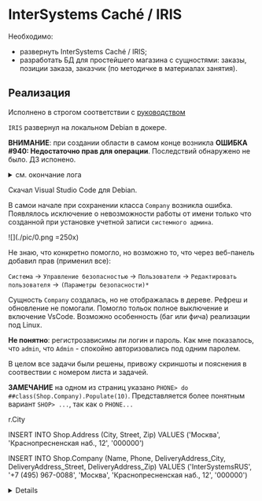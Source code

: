 # InterSystems Caché / IRIS

Необходимо:
- развернуть InterSystems Caché / IRIS;
- разработать БД для простейшего магазина с сущностями: заказы, позиции заказа, заказчик (по методичке в материалах занятия).

## Реализация

Исполнено в строгом соответствии с [руководством](./022_INsuTERSYSTEMS.files/ДЗ._Практика_InterSystems_Cache_IRIS-1801-9693d8.pdf)

`IRIS` развернул на локальном Debian в докере.

__ВНИМАНИЕ__:  при создании области в самом конце возникла __ОШИБКА #940: Недостаточно прав для операции__. Последствий обнаружено не было. ДЗ испонено. 

<details> <summary> см. окончание лога </summary> 

```text
Enabling namespace 'SHOP' for Interoperability:
* This instance is not in a mirror
* Mappings
- Class:
 + Adding class mapping Ens -> ENSLIB
 + Adding class mapping EnsLib -> ENSLIB
 + Adding class mapping EnsPortal -> ENSLIB
 + Adding class mapping CSPX.Dashboard -> ENSLIB
- Routine:
 + Adding routine mapping Ens* -> ENSLIB
- Global:
 + Creating new global directory entry for ^EnsDICOM.Dictionary
 + Creating new global directory entry for ^EnsEDI.Description
 + Creating new global directory entry for ^EnsEDI.Schema
 + Creating new global directory entry for ^EnsEDI.X12.Description
 + Creating new global directory entry for ^EnsEDI.X12.Schema
 + Checking/fixing global directory settings for existing global ^IRIS.Msg in directory /usr/irissys/mgr/shop/
 + Checking/fixing global directory settings for existing global ^IRIS.MsgNames in directory /usr/irissys/mgr/shop/
 + Adding global mapping ^EnsDICOM.Dictionary -> ENSLIB
 + Adding global mapping ^EnsEDI.Description("X","X12") -> ENSLIB
 + Adding global mapping ^EnsEDI.Schema("HIPAA_4010") -> ENSLIB
 + Adding global mapping ^EnsEDI.Schema("HIPAA_5010") -> ENSLIB
 + Adding global mapping ^EnsEDI.Schema("ISC_00401") -> ENSLIB
 + Adding global mapping ^EnsEDI.Schema("ISC_00405") -> ENSLIB
 + Adding global mapping ^EnsEDI.X12.Description("HIPAA_4010") -> ENSLIB
 + Adding global mapping ^EnsEDI.X12.Description("HIPAA_5010") -> ENSLIB
 + Adding global mapping ^EnsEDI.X12.Schema("HIPAA_4010") -> ENSLIB
 + Adding global mapping ^EnsEDI.X12.Schema("HIPAA_5010") -> ENSLIB
 + Adding global mapping ^IRIS.Msg("Arial,Tahoma,Verdana") -> ENSLIB
 + Adding global mapping ^IRIS.Msg("Confirm") -> ENSLIB
 + Adding global mapping ^IRIS.Msg("EDIDocumentView") -> ENSLIB
 + Adding global mapping ^IRIS.Msg("Ens") -> ENSLIB
 + Adding global mapping ^IRIS.Msg("EnsAlert") -> ENSLIB
 + Adding global mapping ^IRIS.Msg("EnsBPL") -> ENSLIB
 + Adding global mapping ^IRIS.Msg("EnsColumns") -> ENSLIB
 + Adding global mapping ^IRIS.Msg("EnsDICOM") -> ENSLIB
 + Adding global mapping ^IRIS.Msg("EnsEDI") -> ENSLIB
 + Adding global mapping ^IRIS.Msg("EnsEDIEDIFACT") -> ENSLIB
 + Adding global mapping ^IRIS.Msg("EnsEDIHL7") -> ENSLIB
 + Adding global mapping ^IRIS.Msg("EnsEDISEF") -> ENSLIB
 + Adding global mapping ^IRIS.Msg("EnsEDIX12") -> ENSLIB
 + Adding global mapping ^IRIS.Msg("EnsEnt") -> ENSLIB
 + Adding global mapping ^IRIS.Msg("EnsLDAP") -> ENSLIB
 + Adding global mapping ^IRIS.Msg("EnsMQTT") -> ENSLIB
 + Adding global mapping ^IRIS.Msg("EnsPushNotifications") -> ENSLIB
 + Adding global mapping ^IRIS.Msg("EnsRecordMap") -> ENSLIB
 + Adding global mapping ^IRIS.Msg("EnsSAP") -> ENSLIB
 + Adding global mapping ^IRIS.Msg("EnsSR") -> ENSLIB
 + Adding global mapping ^IRIS.Msg("EnsSearchTable") -> ENSLIB
 + Adding global mapping ^IRIS.Msg("EnsWf") -> ENSLIB
 + Adding global mapping ^IRIS.Msg("EnsXPATH") -> ENSLIB
 + Adding global mapping ^IRIS.Msg("EnsebXML") -> ENSLIB
 + Adding global mapping ^IRIS.Msg("Ensemble") -> ENSLIB
 + Adding global mapping ^IRIS.Msg("ITK") -> ENSLIB
 + Adding global mapping ^IRIS.Msg("RuleEditor") -> ENSLIB
 + Adding global mapping ^IRIS.Msg("Workflow") -> ENSLIB
 + Adding global mapping ^IRIS.Msg("tahoma,verdana") -> ENSLIB
 + Adding global mapping ^IRIS.MsgNames("Arial,Tahoma,Verdana") -> ENSLIB
 + Adding global mapping ^IRIS.MsgNames("Confirm") -> ENSLIB
 + Adding global mapping ^IRIS.MsgNames("EDIDocumentView") -> ENSLIB
 + Adding global mapping ^IRIS.MsgNames("Ens") -> ENSLIB
 + Adding global mapping ^IRIS.MsgNames("EnsAlert") -> ENSLIB
 + Adding global mapping ^IRIS.MsgNames("EnsBPL") -> ENSLIB
 + Adding global mapping ^IRIS.MsgNames("EnsColumns") -> ENSLIB
 + Adding global mapping ^IRIS.MsgNames("EnsDICOM") -> ENSLIB
 + Adding global mapping ^IRIS.MsgNames("EnsEDI") -> ENSLIB
 + Adding global mapping ^IRIS.MsgNames("EnsEDIEDIFACT") -> ENSLIB
 + Adding global mapping ^IRIS.MsgNames("EnsEDIHL7") -> ENSLIB
 + Adding global mapping ^IRIS.MsgNames("EnsEDISEF") -> ENSLIB
 + Adding global mapping ^IRIS.MsgNames("EnsEDIX12") -> ENSLIB
 + Adding global mapping ^IRIS.MsgNames("EnsEnt") -> ENSLIB
 + Adding global mapping ^IRIS.MsgNames("EnsLDAP") -> ENSLIB
 + Adding global mapping ^IRIS.MsgNames("EnsMQTT") -> ENSLIB
 + Adding global mapping ^IRIS.MsgNames("EnsPushNotifications") -> ENSLIB
 + Adding global mapping ^IRIS.MsgNames("EnsRecordMap") -> ENSLIB
 + Adding global mapping ^IRIS.MsgNames("EnsSAP") -> ENSLIB
 + Adding global mapping ^IRIS.MsgNames("EnsSR") -> ENSLIB
 + Adding global mapping ^IRIS.MsgNames("EnsSearchTable") -> ENSLIB
 + Adding global mapping ^IRIS.MsgNames("EnsWf") -> ENSLIB
 + Adding global mapping ^IRIS.MsgNames("EnsXPATH") -> ENSLIB
 + Adding global mapping ^IRIS.MsgNames("EnsebXML") -> ENSLIB
 + Adding global mapping ^IRIS.MsgNames("Ensemble") -> ENSLIB
 + Adding global mapping ^IRIS.MsgNames("ITK") -> ENSLIB
 + Adding global mapping ^IRIS.MsgNames("RuleEditor") -> ENSLIB
 + Adding global mapping ^IRIS.MsgNames("Workflow") -> ENSLIB
 + Adding global mapping ^IRIS.MsgNames("tahoma,verdana") -> ENSLIB
- Updating CPF
- Moving changes to active configuration
 - Loading new mappings for namespace 'SHOP'
* Validating Installation in 'SHOP'
- Checking class 'Ens.Director' ...
- Checking class 'Ens.MessageBody' ...
- Checking class 'Ens.StudioManager' ...
* Creating Interoperability Management Portal
- Not copying legacy CSP pages for portal application
- Configuring portal: /csp/shop [SHOP] using /usr/irissys/csp/shop
- Creating directory: /usr/irissys/csp/shop
- Creating CSP Application: /csp/shop
   Name                 = [/csp/shop]
   AutheEnabled         = [32]
   Enabled              = [1]
   Description          = [Interoperability Management Portal]
   Resource             = [%Ens_Portal]
   AutoCompile          = [0]
   Timeout              = [900]
   Path                 = [/usr/irissys/csp/shop]
   Recurse              = [1]
   LoginPage            = []
   InbndWebServicesEnabled = [1]
   TwoFactorEnabled     = [0]
   IsNameSpaceDefault   = [0]
   PermittedClasses     = []
   MatchRoles           = []
   Type                 = [2]
   CookiePath           = [/csp/shop/]
   LockCSPName          = [1]
   NameSpace            = [SHOP]
   CSPZENEnabled        = [1]
   GroupById            = [%ISCMgtPortal]
   ServeFiles           = [2]
   UseCookies           = [2]
- Removing legacy CSP pages and files from directory '/usr/irissys/csp/shop/'
- Not compiling portal '/csp/shop/' in SHOP as no CSP files were copied
* Adding explicit SQL privileges to Interoperability Roles
- Adding SQL privileges for role '%EnsRole_Administrator'
- Adding SQL privileges for role '%EnsRole_AlertOperator'
- Adding SQL privileges for role '%EnsRole_Developer'
- Adding SQL privileges for role '%EnsRole_Monitor'
- Adding SQL privileges for role '%EnsRole_Operator'
- Adding SQL privileges for role '%EnsRole_RegistryManager'
- Adding SQL privileges for role '%EnsRole_RegistrySelect'
- Adding SQL privileges for role '%EnsRole_RulesDeveloper'
- Adding SQL privileges for role '%EnsRole_WebDeveloper'
* Adding Interoperability SearchTables
- Validating all SearchTable metadata
 - Regenerating metadata for EnsLib.EDI.EDIFACT.SearchTable
 - Regenerating metadata for EnsLib.EDI.X12.SearchTable
 - Regenerating metadata for EnsLib.EDI.XML.SearchTable
 - Regenerating metadata for EnsLib.XML.SearchTable
* Checking for existing named message searches
- No saved message searches found in namespace 'SHOP'; no conversion necessary.
* Checking DocClassMap
   - Added DocClassMap for class 'EnsLib.EDI.EDIFACT.SearchTable' with DOCCLASS 'EnsLib.EDI.EDIFACT.Document'
   - Added DocClassMap for class 'EnsLib.EDI.X12.SearchTable' with DOCCLASS 'EnsLib.EDI.X12.Document'
   - Added DocClassMap for class 'EnsLib.EDI.XML.SearchTable' with DOCCLASS 'EnsLib.EDI.XML.Document'
   - Added DocClassMap for class 'EnsLib.XML.SearchTable' with DOCCLASS 'Ens.StreamContainer'
* Checking for incorrect Timestamp indices
- No UTC index globals need to be repaired.
- Setting initial default Purge Settings
* Building Name index for Ens.Config.Item
* Deleting classes generated from legacy CSP pages
* Generating meta data for Interoperability Analytics items
Importing: Ens/Analytics/ActivityVolumeAndDuration.dashboard

Imported 1 item.
Encountered 0 errors during import.

* Setting new namespace flags
- Enabling SyncCommit for Business Services
* Examining if Interoperability temporary global mapping already configured
ОШИБКА #940: Недостаточно прав для операции
ОШИБКА #940: Недостаточно прав для операции
EnableNamespace Complete.
ОШИБКА #940: Недостаточно прав для операции
```

</details>

Скачал Visual Studio Code для Debian. 

В самои начале при сохранении класса `Company` возникла ошибка. Появлялось исключение о невозможности работы от имени только что созданной при установке учетной записи `системного админа`.

![](./pic/0.png =250x)


Не знаю, что конкретно помогло, но возможно то, что через веб-панель добавил прав (применил все):

 `Система` -> `Управление безопасностью` -> `Пользователи` -> `Редактировать пользователя`  -> `(Параметры безопасности)*`
 
Сущность `Company` создалась, но не отображалась в дереве. Рефреш и обновление не помогали. Помогло тольок полное выключение и включение VsCode. Возможно особенность (баг или фича) реализации под Linux.

__Не понятно__: регистрозависимы ли логин и пароль. Как мне показалось, что `admin`, что `Admin` - спокойно авторизовались под одним паролем.

В целом все задачи были решены, привожу скриншоты и пояснения в соотвествии с номером листа и задачей.

__ЗАМЕЧАНИЕ__ на одном из страниц указано `PHONE> do ##class(Shop.Company).Populate(10)`. Представляется более понятным вариант `SHOP> ...`, так как о `PHONE...`

r.City 

INSERT INTO Shop.Address (City, Street, Zip)
VALUES ('Москва', 'Краснопресненская наб., 12', '000000')

INSERT INTO Shop.Company (Name, Phone, DeliveryAddress_City, DeliveryAddress_Street, DeliveryAddress_Zip)
VALUES ('InterSystemsRUS', '+7 (495) 967-0088', 'Москва', 'Краснопресненская наб., 12', '000000')
<details>